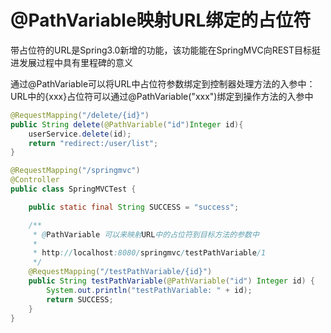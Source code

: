 # @PathVariable映射URL绑定的占位符

带占位符的URL是Spring3.0新增的功能，该功能能在SpringMVC向REST目标挺进发展过程中具有里程碑的意义

通过@PathVariable可以将URL中占位符参数绑定到控制器处理方法的入参中：URL中的{xxx}占位符可以通过@PathVariable("xxx")绑定到操作方法的入参中

```java
@RequestMapping("/delete/{id}")
public String delete(@PathVariable("id")Integer id){
    userService.delete(id);
    return "redirect:/user/list";
}
```

```java
@RequestMapping("/springmvc")
@Controller
public class SpringMVCTest {

	public static final String SUCCESS = "success";

	/**
	 * @PathVariable 可以来映射URL中的占位符到目标方法的参数中
	 *
	 * http://localhost:8080/springmvc/testPathVariable/1
	 */
	@RequestMapping("/testPathVariable/{id}")
	public String testPathVariable(@PathVariable("id") Integer id) {
		System.out.println("testPathVariable: " + id);
		return SUCCESS;
	}
}
```

